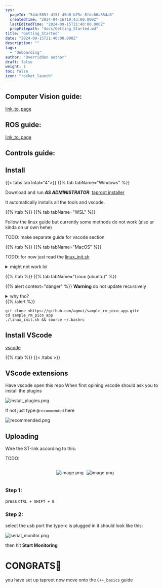 ```yaml
---
sys:
  pageId: "54dc585f-d15f-45d0-b75c-8fdc66a854a8"
  createdTime: "2024-04-16T19:43:00.000Z"
  lastEditedTime: "2024-09-15T21:40:00.000Z"
  propFilepath: "docs/Getting_Started.md"
title: "Getting_Started"
date: "2024-09-15T21:40:00.000Z"
description: ""
tags:
  - "Onboarding"
author: "Overridden author"
draft: false
weight: 1
toc: false
icon: "rocket_launch"
---
```


## Computer Vision guide:

[link_to_page](86d45bc0-388b-4d26-8848-44f255f73d0e)

## ROS guide:

[link_to_page](3c76c1de-ec8f-46d6-8b0a-294005edc2d5)

## Controls guide:

## Install

{{< tabs tabTotal="4">}}
{{% tab tabName="Windows" %}}

Download and run _**AS ADMINISTRATOR**_: [taproot installer](https://github.com/Thornbots/TeachingFreshies/releases/tag/1.0)

It automatically installs all the tools and vscode.

{{% /tab %}}
{{% tab tabName="WSL" %}}

Follow the linux guide but currently some methods do not work (also ur kinda on ur own hehe)

TODO: make separate guide for vscode section

{{% /tab %}}
{{% tab tabName="MacOS" %}}

TODO: for now just read the [linux_init.sh](https://github.com/agmui/sample_rm_pico_app/blob/main/linux_init.sh)

<details>
<summary>might not work lol</summary>

`brew install libusb pkg-config`

Next install: [vscode](https://code.visualstudio.com/Download)

</details>

{{% /tab %}}
{{% tab tabName="Linux (ubuntu)" %}}

{{% alert context="danger" %}}
**Warning** do not update recursively
<details>
<summary>why tho?</summary>
There are some submodules that may go on for a while (like tinyusb) and I highly
recommend you don't need to get them.
If you want to see what submodules I update just look in `linux_init.sh`
</details>
{{% /alert %}}

```shell
git clone <https://github.com/agmui/sample_rm_pico_app.git>
cd sample_rm_pico_app
./linux_init.sh && source ~/.bashrc
```

## Install VScode

[vscode](https://code.visualstudio.com/Download)

{{% /tab %}}
{{< /tabs >}}

## VScode extensions

Have vscode open this repo
When first opining vscode should ask you to install the plugins

![install_plugins.png](https://prod-files-secure.s3.us-west-2.amazonaws.com/d518164a-d88e-44d1-a4ee-3adb3bd8bce0/89bd30f0-1825-4e77-867b-0a41ce370880/install_plugins.png?X-Amz-Algorithm=AWS4-HMAC-SHA256&X-Amz-Content-Sha256=UNSIGNED-PAYLOAD&X-Amz-Credential=ASIAZI2LB466RSOI23KW%2F20250317%2Fus-west-2%2Fs3%2Faws4_request&X-Amz-Date=20250317T070850Z&X-Amz-Expires=3600&X-Amz-Security-Token=IQoJb3JpZ2luX2VjEOf%2F%2F%2F%2F%2F%2F%2F%2F%2F%2FwEaCXVzLXdlc3QtMiJHMEUCIQC3fuqX0WXD5rvfG9oKvHLjQE7QGRTskVd0g7IPfDpj5AIgTOEPtVZmYV0nq%2BElYUVLXtQj0ogt8VR2vOEHIR87GVIq%2FwMIQBAAGgw2Mzc0MjMxODM4MDUiDDIpaBGhbIZ2Eg9hMCrcA97Kv3LROgjU9JAFV2tAmSeFPRyHHmULpNqRBqCuvGUmmXutHCiYLzCMgBgOOD%2FRHsMCT6sA8l0fE12yAI3fZ%2Fo%2BrkMNI1n2B1PUMckTAdIZLkK8xVRGwAhXC0KUD9iVHBPmk9M151zlbDlexjJyQqe12vtTsZjVjmXSzSCCQyIzfV7E%2B5tJq2lTEVXUfv3njvhXDk7zYdg7C6d4T6bXP505qfb0D%2F%2Bt%2FHAuVMbFHKs8tcRMySnEPOblhc9cJ0KM%2FYLL1Jq9r3yNDtwzMetiHLVgR%2BmG4SMMa03sgpxki8quoO66th9hTh6vM4Ncl9%2BJ4%2BtMlkgbHT4QZ%2FdTQWF%2Bs%2B8AkKaeoUNYRg%2BXCl4ML2cQdMoQUvi0e%2FvHQbUSyomKnpgLyEd9e10VUzOQ1Qc0pLIssNDikSoAfEgQzprwXTnFAZdvtq3jzBcvv24Pyw%2FvxUND36mOl5wb3IzIPiZLGLYhWJOv%2BcRc5uqiR8p8gb0MrPpftP5S6o60vO4B8YFwXCpobDLGZB5u1P6Tv2ZezYnlwL%2FS0c9qvyI9rBx1xWpEs5EZx%2BKVEiT%2BXJLs63BOIK9hzlX2RdAg%2FzGIWM8SOVjamw6TW9Iuhl9XwYmrIR1%2BJTgUO0UgvHDzCJLnMKOS374GOqUBk%2BG%2BeufQA8cSSp%2F1Ddq4jrJsuoQJwPlDNaxaDD8Y%2Bzl0DHaQfp9RVDVrwHCw8XZbpj0ln572ma3p%2F2qrrYEq1mFBKbcgSMnzsKDM422IcQU2Uhd4HHmsdLcRqJDP5HowoRRxIyv541qw4MBp7ViLOJPh95OM3TBdZ2u9cXXgSoA8CTdMSiw%2BWgKeFIJMoqAD2rlUwJ5CvNqgheFbQCwWro0VX8Ri&X-Amz-Signature=c5c8e55eb6a1b86364b29e965564494aed4018d97820dbd718c0edb8b2fcbf8e&X-Amz-SignedHeaders=host&x-id=GetObject)

If not just type `@recommended` here  

![recommended.png](https://prod-files-secure.s3.us-west-2.amazonaws.com/d518164a-d88e-44d1-a4ee-3adb3bd8bce0/61e661e9-5d85-4dfc-be0d-8d2097a5e793/recommended.png?X-Amz-Algorithm=AWS4-HMAC-SHA256&X-Amz-Content-Sha256=UNSIGNED-PAYLOAD&X-Amz-Credential=ASIAZI2LB466RSOI23KW%2F20250317%2Fus-west-2%2Fs3%2Faws4_request&X-Amz-Date=20250317T070850Z&X-Amz-Expires=3600&X-Amz-Security-Token=IQoJb3JpZ2luX2VjEOf%2F%2F%2F%2F%2F%2F%2F%2F%2F%2FwEaCXVzLXdlc3QtMiJHMEUCIQC3fuqX0WXD5rvfG9oKvHLjQE7QGRTskVd0g7IPfDpj5AIgTOEPtVZmYV0nq%2BElYUVLXtQj0ogt8VR2vOEHIR87GVIq%2FwMIQBAAGgw2Mzc0MjMxODM4MDUiDDIpaBGhbIZ2Eg9hMCrcA97Kv3LROgjU9JAFV2tAmSeFPRyHHmULpNqRBqCuvGUmmXutHCiYLzCMgBgOOD%2FRHsMCT6sA8l0fE12yAI3fZ%2Fo%2BrkMNI1n2B1PUMckTAdIZLkK8xVRGwAhXC0KUD9iVHBPmk9M151zlbDlexjJyQqe12vtTsZjVjmXSzSCCQyIzfV7E%2B5tJq2lTEVXUfv3njvhXDk7zYdg7C6d4T6bXP505qfb0D%2F%2Bt%2FHAuVMbFHKs8tcRMySnEPOblhc9cJ0KM%2FYLL1Jq9r3yNDtwzMetiHLVgR%2BmG4SMMa03sgpxki8quoO66th9hTh6vM4Ncl9%2BJ4%2BtMlkgbHT4QZ%2FdTQWF%2Bs%2B8AkKaeoUNYRg%2BXCl4ML2cQdMoQUvi0e%2FvHQbUSyomKnpgLyEd9e10VUzOQ1Qc0pLIssNDikSoAfEgQzprwXTnFAZdvtq3jzBcvv24Pyw%2FvxUND36mOl5wb3IzIPiZLGLYhWJOv%2BcRc5uqiR8p8gb0MrPpftP5S6o60vO4B8YFwXCpobDLGZB5u1P6Tv2ZezYnlwL%2FS0c9qvyI9rBx1xWpEs5EZx%2BKVEiT%2BXJLs63BOIK9hzlX2RdAg%2FzGIWM8SOVjamw6TW9Iuhl9XwYmrIR1%2BJTgUO0UgvHDzCJLnMKOS374GOqUBk%2BG%2BeufQA8cSSp%2F1Ddq4jrJsuoQJwPlDNaxaDD8Y%2Bzl0DHaQfp9RVDVrwHCw8XZbpj0ln572ma3p%2F2qrrYEq1mFBKbcgSMnzsKDM422IcQU2Uhd4HHmsdLcRqJDP5HowoRRxIyv541qw4MBp7ViLOJPh95OM3TBdZ2u9cXXgSoA8CTdMSiw%2BWgKeFIJMoqAD2rlUwJ5CvNqgheFbQCwWro0VX8Ri&X-Amz-Signature=b1412a5d94e9633b2ff9056c07fbe82479cc693ba7cc2ccb169447fd37788c20&X-Amz-SignedHeaders=host&x-id=GetObject)

## Uploading

Wire the ST-link according to this:

TODO:

<div style="display: flex;flex-direction: row; column-gap:10px; max-width: 630px;justify-content: center;">
<div>

![image.png](https://prod-files-secure.s3.us-west-2.amazonaws.com/d518164a-d88e-44d1-a4ee-3adb3bd8bce0/210ecb78-1116-4d7b-b9b7-2292f66fa2c2/image.png?X-Amz-Algorithm=AWS4-HMAC-SHA256&X-Amz-Content-Sha256=UNSIGNED-PAYLOAD&X-Amz-Credential=ASIAZI2LB4666KUTRBLM%2F20250317%2Fus-west-2%2Fs3%2Faws4_request&X-Amz-Date=20250317T070852Z&X-Amz-Expires=3600&X-Amz-Security-Token=IQoJb3JpZ2luX2VjEOf%2F%2F%2F%2F%2F%2F%2F%2F%2F%2FwEaCXVzLXdlc3QtMiJHMEUCIQD%2Fu%2BWkevJqrcbL9ivByq78y8ItEVS5dZrdjfNQLAC9zgIgIA5F2LEvlSo%2BBRv0zrrlH81mwHybF8YzzWfWEc837aIq%2FwMIQBAAGgw2Mzc0MjMxODM4MDUiDD2TyvJgpEi5USBPeircA%2BxRZ5riMAhbVxL2chrVJtitFDYmJmLAjYTodinJwGJpz2wGz8P2o4YBSIO9epzZqj2cgBgmdO8UquZ9eA7yr5VEhh0PjKz5Ow4qPqMWAq2GZGhGYGMouSSHGwaWkenynnb4Kcj5OslRjk0hDHWQv7Q9Re05eOng%2BuMEoyjuu1y0lgICVJ6zcXmO7PjoehvdZk6%2BFuimcm4VTQGJCYFsxUwYDzuBwviHem3m9FueDc53VkmW0NRPyX10gBV3jx6bDRtzwZtkyrBqHWL2Rn9YO2M1nEEQvshtzjw2jEcJK6wtRO8C1DSsK0kWL0umeg3ltC%2BuWYGfz3EB%2FiaD42w7ebUCxlyrgx4MxIF9HxMhR7WgAZNMRiU8XTCp8hl1L5mDPq24fnlWRfbUKPNKwGM67OxL22QKEKC9G%2B8jtaI8Zozref3hNK%2Bx4sBOAhyD5P7v3S94NXdZzM0A4OymxDZ9JRYVfCy4dIlQu6CQXo%2FNBtmVZufWRzJzF%2BguS9PxiYTdK1LO1Yw%2BtEVhspzIGONqjtiAG2rRzOZv4czqfbQGRCQJJpOR6%2B%2Bem5L%2F69BdkWMvS1dc6gF%2FgTsDu%2BhAQdUQ6NVybmIwU8k5sLMEbemPoES1e0azs%2FtQijumHSwyMLWT374GOqUBN2Vl6iVHj66O3z0A2z9zZVMtZjrQlNx8DFGg4WCWCA4OVi6yaumF5MwLN25NztK51CzwZnurur5LS9gmVnDt%2FaS7QwhjXBo1I2tY742PCj2rKCCit8Yr53pChDKs%2Bh8BX3rJEnZLs%2F%2FARiEOUKuq9XOiQxb4WXVy9o1vcrQuoZ9iUJx%2Ffa60BQFPJW8FXqgkctRTZmnX%2F6WV93nHtdZI%2Fzz0PHW%2B&X-Amz-Signature=b60026dc836c8fd2b3e32cc119e157e2d8972c306dbba6a23c7e5af08b18d023&X-Amz-SignedHeaders=host&x-id=GetObject)

</div>
<div>

![image.png](https://prod-files-secure.s3.us-west-2.amazonaws.com/d518164a-d88e-44d1-a4ee-3adb3bd8bce0/33a0fd0f-8ca6-4a86-8e09-26e95ded1fff/image.png?X-Amz-Algorithm=AWS4-HMAC-SHA256&X-Amz-Content-Sha256=UNSIGNED-PAYLOAD&X-Amz-Credential=ASIAZI2LB4663A4CMEZA%2F20250317%2Fus-west-2%2Fs3%2Faws4_request&X-Amz-Date=20250317T070853Z&X-Amz-Expires=3600&X-Amz-Security-Token=IQoJb3JpZ2luX2VjEOf%2F%2F%2F%2F%2F%2F%2F%2F%2F%2FwEaCXVzLXdlc3QtMiJHMEUCIQCLgK%2FaKbTpjeyPqNKOgo4iFn8%2F8Lc%2Ba3VyXwdEmysa8AIgSh1%2Bbo%2FmWJ0qgcd8nRhJCmSry5DSEm9fs6lypmvBpbQq%2FwMIQBAAGgw2Mzc0MjMxODM4MDUiDF5N3PO9uhNQ8StyMCrcA3xhrgVj7lKpZh7nO7o8XTBcXaI9DOubLpEO%2F3SZ0ofIPEh5PSU24dLNkEHHhY5RcC4U6VavuOV6lH2CNcGBRb%2BPVO%2FTwZ54jlO8GWjldgNigMytFvVAVMBYxnd2iASFY82cjipKR8pFOUfk9NYh1a39GIyf3exghNRK5Lu%2FsLKwbZutWrCAKUuAoumG5q0LIUKZcwbhWxOZ3UWNDyeDgxQL1hyNANGOoGFI6uGV54mow2nle3XxFegzfujMs9B4YUW9Epp0ShGoBoOiTUdzzhkkxTvjaYufIsda9rYUAvqeVkHELibuaGCeYFNVYjXowaV7YjKZpmtgrE1jFqGR4e6SmRzG6yiTyr4hNqOANMJXV4LjZLKMRpSnpxAbbXXFTTp7lYnJ7SV4hOEveZfr1TZ%2FaHNjiIKB9TA0ykcSOTxyAJU5eYG%2Fuad719eO0%2BehS1FkOtC0zciSMaOge9NWlrEsRDtb0qy7ZqmqLmHPtWaasnjJmLUETi%2Fyx4FypvOSMku6nH4xdZ4cy%2FioMQJfjTGW7ciVlt18pEMFBgG2GY5fsY%2FiQdMgDpiChxFMnSgdxgm0Uak6toC0dssfYIhrme32pHSyFyugErTWQmRhAlWryqO2g4bYif0cmy%2B7MKqS374GOqUBbdPldR3PPRZJLwkpPNDJ4NTPoi4dAhb0tvjasaA6mjEf49o0g0cLWJWB0wZWfQpMruA5AAOzaO%2FSiG3mt8mQHuRfx48xoDoZZx2qNjt63QMOaUdxkuKQ59uuedU4zPqZVmF7bk3itSgyrbWGI5OXBqEJ28ReBvc3BKYyuZPYyqIZvh%2FMw%2FmBh5YA%2FrJh6CF4ZBJoxUJudBim7HT2fjw%2FPAiRxbvt&X-Amz-Signature=483e18e05ae1a488fcb068de9ae7d19713fb08e8bbd497c58545a34afa7cfdb4&X-Amz-SignedHeaders=host&x-id=GetObject)

</div>
</div>

### Step 1:

press `CTRL + SHIFT + B`

### Step 2:

select the usb port the type-c is plugged in it should look like this:

![serial_monitor.png](https://prod-files-secure.s3.us-west-2.amazonaws.com/d518164a-d88e-44d1-a4ee-3adb3bd8bce0/f03f4774-05d4-4393-b6a0-d5efb6d315ab/serial_monitor.png?X-Amz-Algorithm=AWS4-HMAC-SHA256&X-Amz-Content-Sha256=UNSIGNED-PAYLOAD&X-Amz-Credential=ASIAZI2LB466RSOI23KW%2F20250317%2Fus-west-2%2Fs3%2Faws4_request&X-Amz-Date=20250317T070850Z&X-Amz-Expires=3600&X-Amz-Security-Token=IQoJb3JpZ2luX2VjEOf%2F%2F%2F%2F%2F%2F%2F%2F%2F%2FwEaCXVzLXdlc3QtMiJHMEUCIQC3fuqX0WXD5rvfG9oKvHLjQE7QGRTskVd0g7IPfDpj5AIgTOEPtVZmYV0nq%2BElYUVLXtQj0ogt8VR2vOEHIR87GVIq%2FwMIQBAAGgw2Mzc0MjMxODM4MDUiDDIpaBGhbIZ2Eg9hMCrcA97Kv3LROgjU9JAFV2tAmSeFPRyHHmULpNqRBqCuvGUmmXutHCiYLzCMgBgOOD%2FRHsMCT6sA8l0fE12yAI3fZ%2Fo%2BrkMNI1n2B1PUMckTAdIZLkK8xVRGwAhXC0KUD9iVHBPmk9M151zlbDlexjJyQqe12vtTsZjVjmXSzSCCQyIzfV7E%2B5tJq2lTEVXUfv3njvhXDk7zYdg7C6d4T6bXP505qfb0D%2F%2Bt%2FHAuVMbFHKs8tcRMySnEPOblhc9cJ0KM%2FYLL1Jq9r3yNDtwzMetiHLVgR%2BmG4SMMa03sgpxki8quoO66th9hTh6vM4Ncl9%2BJ4%2BtMlkgbHT4QZ%2FdTQWF%2Bs%2B8AkKaeoUNYRg%2BXCl4ML2cQdMoQUvi0e%2FvHQbUSyomKnpgLyEd9e10VUzOQ1Qc0pLIssNDikSoAfEgQzprwXTnFAZdvtq3jzBcvv24Pyw%2FvxUND36mOl5wb3IzIPiZLGLYhWJOv%2BcRc5uqiR8p8gb0MrPpftP5S6o60vO4B8YFwXCpobDLGZB5u1P6Tv2ZezYnlwL%2FS0c9qvyI9rBx1xWpEs5EZx%2BKVEiT%2BXJLs63BOIK9hzlX2RdAg%2FzGIWM8SOVjamw6TW9Iuhl9XwYmrIR1%2BJTgUO0UgvHDzCJLnMKOS374GOqUBk%2BG%2BeufQA8cSSp%2F1Ddq4jrJsuoQJwPlDNaxaDD8Y%2Bzl0DHaQfp9RVDVrwHCw8XZbpj0ln572ma3p%2F2qrrYEq1mFBKbcgSMnzsKDM422IcQU2Uhd4HHmsdLcRqJDP5HowoRRxIyv541qw4MBp7ViLOJPh95OM3TBdZ2u9cXXgSoA8CTdMSiw%2BWgKeFIJMoqAD2rlUwJ5CvNqgheFbQCwWro0VX8Ri&X-Amz-Signature=050fdfe76978cb547113f2e2b14ac83778242cefcc2d1af076e833d0f796a756&X-Amz-SignedHeaders=host&x-id=GetObject)

then hit **Start Monitoring**

# CONGRATS🎉

you have set up taproot now move onto the `C++_basics` guide
